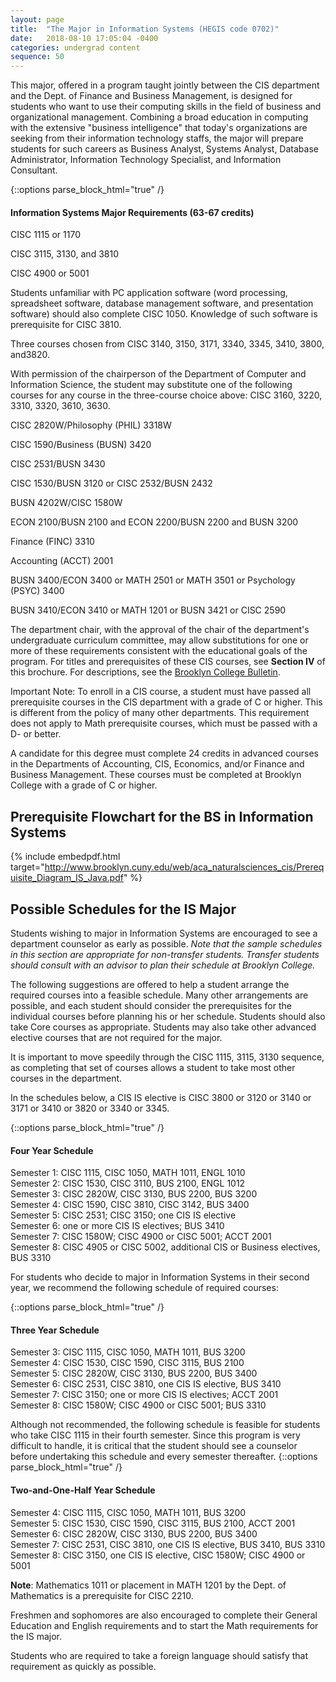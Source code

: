 ```yaml
---
layout: page
title:  "The Major in Information Systems (HEGIS code 0702)"
date:   2018-08-10 17:05:04 -0400
categories: undergrad content
sequence: 50
---
```


This major, offered in a program taught jointly between the CIS department and the Dept. of Finance and Business Management, is designed for students who want to use their computing skills in the field of business and organizational management. Combining a broad education in computing with the extensive "business intelligence" that today's organizations are seeking from their information technology staffs, the major will prepare students for such careers as Business Analyst, Systems Analyst, Database Administrator, Information Technology Specialist, and Information Consultant.

{::options parse_block_html="true" /}
<div class="callout">
<h4>Information Systems Major Requirements (63-67 credits)</h4>

CISC 1115 or 1170

CISC 3115, 3130, and 3810

CISC 4900 or 5001

Students unfamiliar with PC application software (word processing, spreadsheet software, database management software, and presentation software) should also complete CISC 1050. Knowledge of such software is prerequisite for CISC 3810.

Three courses chosen from
	CISC 3140, 3150, 3171, 3340, 3345, 3410, 3800, and3820.

With permission of the chairperson of the Department of Computer and Information Science, the student may substitute one of the following courses for any course in the three-course choice above: CISC 3160, 3220, 3310, 3320, 3610, 3630.

CISC 2820W/Philosophy (PHIL) 3318W

CISC 1590/Business (BUSN) 3420

CISC 2531/BUSN 3430

CISC 1530/BUSN 3120 or CISC 2532/BUSN 2432

BUSN 4202W/CISC 1580W

ECON 2100/BUSN 2100 and ECON 2200/BUSN 2200 and BUSN 3200

Finance (FINC) 3310

Accounting (ACCT) 2001

BUSN 3400/ECON 3400 or MATH 2501 or MATH 3501 or Psychology (PSYC) 3400

BUSN 3410/ECON 3410 or MATH 1201 or BUSN 3421 or CISC 2590
</div>


The department chair, with the approval of the chair of the department's undergraduate curriculum committee, may allow substitutions for one or more of these requirements consistent with the educational goals of the program. For titles and prerequisites of these CIS courses, see **Section IV** of this brochure. For descriptions, see the [Brooklyn College Bulletin](http://www.brooklyn.cuny.edu/web/about/administration/enrollment/registrar/bulletins.php).

<div class="callout">
Important Note: To enroll in a CIS course, a student must have passed all prerequisite courses in the CIS department with a grade of C or higher. This is different from the policy of many other departments. This requirement does not apply to Math prerequisite courses, which must be passed with a D- or better.
</div>

A candidate for this degree must complete 24 credits in advanced courses in the Departments of Accounting, CIS, Economics, and/or Finance and Business Management. These courses must be completed at Brooklyn College with a grade of C or higher.

## Prerequisite Flowchart for the BS in Information Systems

{% include embedpdf.html target="http://www.brooklyn.cuny.edu/web/aca_naturalsciences_cis/Prerequisite_Diagram_IS_Java.pdf" %} <!-- _j -->

## Possible Schedules for the IS Major

Students wishing to major in Information Systems are encouraged to see a department counselor as early as possible. *Note that the sample schedules in this section are appropriate for non-transfer students. Transfer students should consult with an advisor to plan their schedule at Brooklyn College.*

The following suggestions are offered to help a student arrange the required courses into a feasible schedule. Many other arrangements are possible, and each student should consider the prerequisites for the individual courses before planning his or her schedule. Students should also take Core courses as appropriate. Students may also take other advanced elective courses that are not required for the major.

It is important to move speedily through the CISC 1115, 3115, 3130 sequence, as completing that set of courses allows a student to take most other courses in the department.

In the schedules below, a CIS IS elective is CISC 3800 or 3120 or 3140 or 3171 or 3410 or 3820 or 3340 or 3345.


{::options parse_block_html="true" /}
<div class="callout">
<h4> Four Year Schedule</h4>

Semester 1:    CISC 1115, CISC 1050, MATH 1011, ENGL 1010  
Semester 2:    CISC 1530, CISC 3110, BUS 2100, ENGL 1012  
Semester 3:    CISC 2820W, CISC 3130, BUS 2200, BUS 3200  
Semester 4:    CISC 1590, CISC 3810, CISC 3142, BUS 3400  
Semester 5:    CISC 2531; CISC 3150; one CIS IS elective  
Semester 6:    one or more CIS IS electives; BUS 3410  
Semester 7:     CISC 1580W; CISC 4900 or CISC 5001; ACCT 2001  
Semester 8:    CISC 4905 or CISC 5002, additional CIS or Business electives, BUS 3310  
</div>

For students who decide to major in Information Systems in their second year, we recommend the following schedule of required courses:

{::options parse_block_html="true" /}
<div class="callout">
<h4>Three Year Schedule</h4>

Semester 3:    CISC 1115, CISC 1050, MATH 1011, BUS 3200  
Semester 4:    CISC 1530, CISC 1590, CISC 3115, BUS 2100  
Semester 5:    CISC 2820W, CISC 3130, BUS 2200, BUS 3400  
Semester 6:    CISC 2531, CISC 3810, one CIS IS elective, BUS 3410  
Semester 7: CISC 3150; one or more CIS IS electives; ACCT 2001  
Semester 8:    CISC 1580W; CISC 4900 or CISC 5001; BUS 3310
</div>

Although not recommended, the following schedule is feasible for students who take CISC 1115 in their fourth semester. Since this program is very difficult to handle, it is critical that the student should see a counselor before undertaking this schedule and every semester thereafter.
{::options parse_block_html="true" /}
<div class="callout">
<h4>Two-and-One-Half Year Schedule</h4>

Semester 4:    CISC 1115, CISC 1050, MATH 1011, BUS 3200  
Semester 5:    CISC 1530, CISC 1590, CISC 3115, BUS 2100, ACCT 2001  
Semester 6:    CISC 2820W, CISC 3130, BUS 2200, BUS 3400  
Semester 7: CISC 2531, CISC 3810, one CIS IS elective, BUS 3410, BUS 3310  
Semester 8:    CISC 3150, one CIS IS elective, CISC 1580W; CISC 4900 or 5001
</div>

**Note**: Mathematics 1011 or placement in MATH 1201 by the Dept. of Mathematics is a prerequisite for CISC 2210.

Freshmen and sophomores are also encouraged to complete their General Education and English requirements and to start the Math requirements for the IS major.

Students who are required to take a foreign language should satisfy that requirement as quickly as possible.
